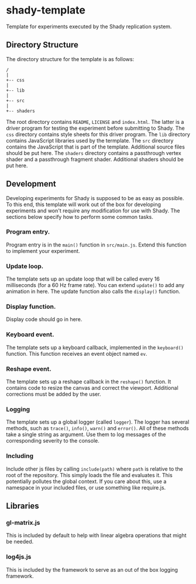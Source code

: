 # shady-template

Template for experiments executed by the Shady replication system.

## Directory Structure

The directory structure for the template is as follows:
```
/
|
+-- css
|
+-- lib
|
+-- src
|
+-- shaders
```
The root directory contains ```README```, ```LICENSE``` and ```index.html```.
The latter is a driver program for testing the experiment before submitting to Shady.
The ```css``` directory contains style sheets for this driver program.
The ```lib``` directory contains JavaScript libraries used by the termplate.
The ```src``` directory contains the JavaScript that is part of the template.
Additional source files should be put here.
The ```shaders``` directory contains a passthrough vertex shader and a passthrough fragment shader.
Additional shaders should be put here.

## Development

Developing experiments for Shady is supposed to be as easy as possible.
To this end, this template will work out of the box for developing experiments and won't require any modification for use with Shady.
The sections below specify how to perform some common tasks.

### Program entry.

Program entry is in the ```main()``` function in ```src/main.js```.
Extend this function to implement your experiment.

### Update loop.

The template sets up an update loop that will be called every 16 milliseconds (for a 60 Hz frame rate).
You can extend ```update()``` to add any animation in here.
The update function also calls the ```display()``` function.

### Display function.

Display code should go in here.

### Keyboard event.

The template sets up a keyboard callback, implemented in the ```keyboard()``` function.
This function receives an event object named ```ev```.

### Reshape event.

The template sets up a reshape callback in the ```reshape()``` function.
It contains code to resize the canvas and correct the viewport.
Additional corrections must be added by the user.

### Logging

The template sets up a global logger (called ```logger```).
The logger has several methods, such as ```trace()```, ```info()```, ```warn()``` and ```error()```.
All of these methods take a single string as argument.
Use them to log messages of the corresponding severity to the console.

### Including

Include other js files by calling ```include(path)``` where ```path``` is relative to the root of the repository.
This simply loads the file and evaluates it.
This potentially pollutes the global context.
If you care about this, use a namespace in your included files, or use something like require.js.

## Libraries

### gl-matrix.js

This is included by default to help with linear algebra operations that might be needed.

### log4js.js

This is included by the framework to serve as an out of the box logging framework.
